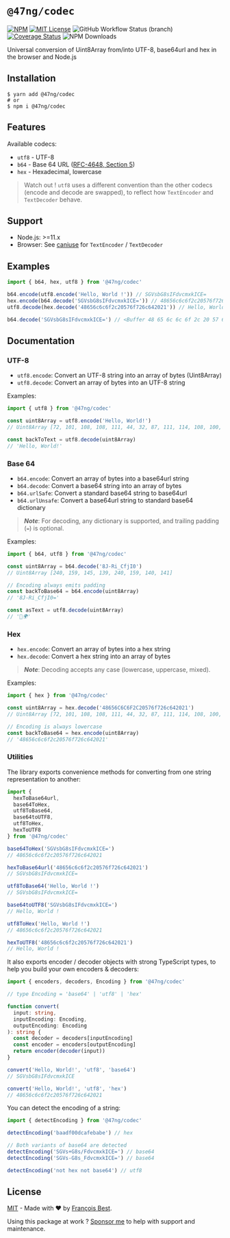 # `@47ng/codec`

[![NPM](https://img.shields.io/npm/v/@47ng/codec?color=red)](https://www.npmjs.com/package/@47ng/codec)
[![MIT License](https://img.shields.io/github/license/47ng/codec.svg?color=blue)](https://github.com/47ng/codec/blob/master/LICENSE)
![GitHub Workflow Status (branch)](https://img.shields.io/github/workflow/status/47ng/codec/Continuous%20Integration/next?label=CI)
[![Coverage Status](https://coveralls.io/repos/github/47ng/codec/badge.svg?branch=next)](https://coveralls.io/github/47ng/codec?branch=next)
![NPM Downloads](https://img.shields.io/npm/dm/@47ng/codec)

Universal conversion of Uint8Array from/into UTF-8, base64url and hex in the browser and Node.js

## Installation

```shell
$ yarn add @47ng/codec
# or
$ npm i @47ng/codec
```

## Features

Available codecs:

- `utf8` - UTF-8
- `b64` - Base 64 URL ([RFC-4648, Section 5](https://tools.ietf.org/html/rfc4648#section-5))
- `hex` - Hexadecimal, lowercase

> Watch out !
> `utf8` uses a different convention than the other codecs (encode and decode
> are swapped), to reflect how `TextEncoder` and `TextDecoder` behave.

## Support

- Node.js: >=11.x
- Browser: See [caniuse](https://caniuse.com/#feat=textencoder) for `TextEncoder` / `TextDecoder`

## Examples

```ts
import { b64, hex, utf8 } from '@47ng/codec'

b64.encode(utf8.encode('Hello, World !')) // SGVsbG8sIFdvcmxkICE=
hex.encode(b64.decode('SGVsbG8sIFdvcmxkICE=')) // 48656c6c6f2c20576f726c642021
utf8.decode(hex.decode('48656c6c6f2c20576f726c642021')) // Hello, World !

b64.decode('SGVsbG8sIFdvcmxkICE=') // <Buffer 48 65 6c 6c 6f 2c 20 57 6f 72 6c 64 20 21>
```

## Documentation

### UTF-8

- `utf8.encode`: Convert an UTF-8 string into an array of bytes (Uint8Array)
- `utf8.decode`: Convert an array of bytes into an UTF-8 string

Examples:

```ts
import { utf8 } from '@47ng/codec'

const uint8Array = utf8.encode('Hello, World!')
// Uint8Array [72, 101, 108, 108, 111, 44, 32, 87, 111, 114, 108, 100, 33]

const backToText = utf8.decode(uint8Array)
// 'Hello, World!'
```

### Base 64

- `b64.encode`: Convert an array of bytes into a base64url string
- `b64.decode`: Convert a base64 string into an array of bytes
- `b64.urlSafe`: Convert a standard base64 string to base64url
- `b64.urlUnsafe`: Convert a base64url string to standard base64 dictionary

> _**Note**_: For decoding, any dictionary is supported, and trailing padding (`=`) is optional.

Examples:

```ts
import { b64, utf8 } from '@47ng/codec'

const uint8Array = b64.decode('8J-Ri_CfjI0')
// Uint8Array [240, 159, 145, 139, 240, 159, 140, 141]

// Encoding always emits padding
const backToBase64 = b64.encode(uint8Array)
// '8J-Ri_CfjI0='

const asText = utf8.decode(uint8Array)
// '👋🌍'
```

### Hex

- `hex.encode`: Convert an array of bytes into a hex string
- `hex.decode`: Convert a hex string into an array of bytes

> _**Note**_: Decoding accepts any case (lowercase, uppercase, mixed).

Examples:

```ts
import { hex } from '@47ng/codec'

const uint8Array = hex.decode('48656C6C6F2C20576f726c642021')
// Uint8Array [72, 101, 108, 108, 111, 44, 32, 87, 111, 114, 108, 100, 33]

// Encoding is always lowercase
const backToBase64 = hex.encode(uint8Array)
// '48656c6c6f2c20576f726c642021'
```

### Utilities

The library exports convenience methods for converting from one string
representation to another:

```ts
import {
  hexToBase64url,
  base64ToHex,
  utf8ToBase64,
  base64toUTF8,
  utf8ToHex,
  hexToUTF8
} from '@47ng/codec'

base64ToHex('SGVsbG8sIFdvcmxkICE=')
// 48656c6c6f2c20576f726c642021

hexToBase64url('48656c6c6f2c20576f726c642021')
// SGVsbG8sIFdvcmxkICE=

utf8ToBase64('Hello, World !')
// SGVsbG8sIFdvcmxkICE=

base64toUTF8('SGVsbG8sIFdvcmxkICE=')
// Hello, World !

utf8ToHex('Hello, World !')
// 48656c6c6f2c20576f726c642021

hexToUTF8('48656c6c6f2c20576f726c642021')
// Hello, World !
```

It also exports encoder / decoder objects with strong TypeScript types, to help you
build your own encoders & decoders:

```ts
import { encoders, decoders, Encoding } from '@47ng/codec'

// type Encoding = 'base64' | 'utf8' | 'hex'

function convert(
  input: string,
  inputEncoding: Encoding,
  outputEncoding: Encoding
): string {
  const decoder = decoders[inputEncoding]
  const encoder = encoders[outputEncoding]
  return encoder(decoder(input))
}

convert('Hello, World!', 'utf8', 'base64')
// SGVsbG8sIFdvcmxkICE

convert('Hello, World!', 'utf8', 'hex')
// 48656c6c6f2c20576f726c642021
```

You can detect the encoding of a string:

```ts
import { detectEncoding } from '@47ng/codec'

detectEncoding('baadf00dcafebabe') // hex

// Both variants of base64 are detected
detectEncoding('SGVs+G8s/FdvcmxkICE=') // base64
detectEncoding('SGVs-G8s_FdvcmxkICE=') // base64

detectEncoding('not hex not base64') // utf8
```

## License

[MIT](https://github.com/47ng/codec/blob/master/LICENSE) - Made with ❤️ by
[François Best](https://francoisbest.com).

Using this package at work ? [Sponsor me](https://github.com/sponsors/franky47) to help with support and maintenance.
